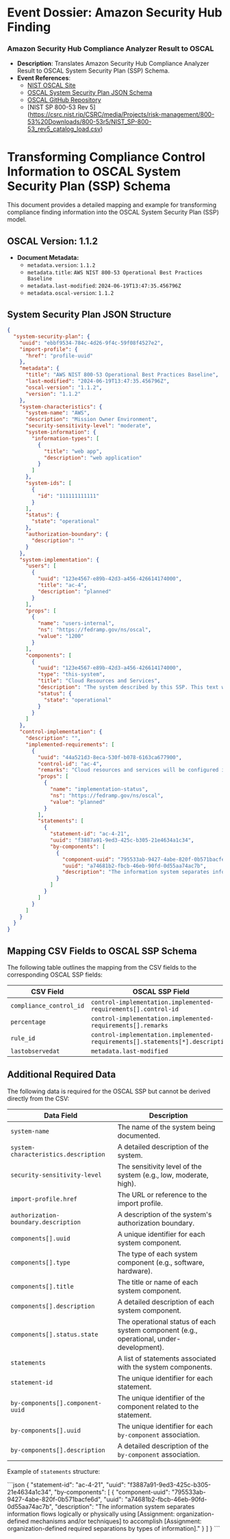 
# Event Dossier: Amazon Security Hub Finding

### Amazon Security Hub Compliance Analyzer Result to OSCAL
- **Description**: Translates Amazon Security Hub Compliance Analyzer Result to OSCAL System Security Plan (SSP) Schema.
- **Event References**:
    - [NIST OSCAL Site](https://pages.nist.gov/OSCAL/)
    - [OSCAL System Security Plan JSON Schema](https://pages.nist.gov/OSCAL-Reference/models/v1.1.2/system-security-plan/json-reference/)
    - [OSCAL GitHub Repository](https://github.com/usnistgov/OSCAL)
    - [NIST SP 800-53 Rev 5] (https://csrc.nist.rip/CSRC/media/Projects/risk-management/800-53%20Downloads/800-53r5/NIST_SP-800-53_rev5_catalog_load.csv)

# Transforming Compliance Control Information to OSCAL System Security Plan (SSP) Schema

This document provides a detailed mapping and example for transforming compliance finding information into the OSCAL System Security Plan (SSP) model.

## OSCAL Version: 1.1.2

- **Document Metadata:**
  - `metadata.version`: `1.1.2`
  - `metadata.title`: `AWS NIST 800-53 Operational Best Practices Baseline`
  - `metadata.last-modified`: `2024-06-19T13:47:35.456796Z`
  - `metadata.oscal-version`: `1.1.2`

## System Security Plan JSON Structure

```json
{
  "system-security-plan": {
    "uuid": "ebbf9534-784c-4d26-9f4c-59f08f4527e2",
    "import-profile": {
      "href": "profile-uuid"
    },
    "metadata": {
      "title": "AWS NIST 800-53 Operational Best Practices Baseline",
      "last-modified": "2024-06-19T13:47:35.456796Z",
      "oscal-version": "1.1.2",
      "version": "1.1.2"
    },
    "system-characteristics": {
      "system-name": "AWS",
      "description": "Mission Owner Environment",
      "security-sensitivity-level": "moderate",
      "system-information": {
        "information-types": [
          {
            "title": "web app",
            "description": "web application"
          }
        ]
      },
      "system-ids": [
        {
          "id": "111111111111"
        }
      ],
      "status": {
        "state": "operational"
      },
      "authorization-boundary": {
        "description": ""
      }
    },
    "system-implementation": {
      "users": [
        {
          "uuid": "123e4567-e89b-42d3-a456-426614174000",
          "title": "ac-4",
          "description": "planned"
        }
      ],
      "props": [
        {
          "name": "users-internal",
          "ns": "https://fedramp.gov/ns/oscal",
          "value": "1200"
        }
      ],
      "components": [
        {
          "uuid": "123e4567-e89b-42d3-a456-426614174000",
          "type": "this-system",
          "title": "Cloud Resources and Services",
          "description": "The system described by this SSP. This text was auto-generated by the OSCAL M3-RC1 data upgrade converter.",
          "status": {
            "state": "operational"
          }
        }
      ]
    },
    "control-implementation": {
      "description": "",
      "implemented-requirements": [
        {
          "uuid": "44a521d3-8eca-530f-b078-6163ca677900",
          "control-id": "ac-4",
          "remarks": "Cloud resources and services will be configured in accordance with AWS NIST SP 800-53 Operational Best Practices and EC2.15, S3.2, Lambda.1, EC2.30, SSM.4, Opensearch.3, EC2.13, Lambda.3, S3.8, EC2.9, Opensearch.8, EC2.18, S3.3, EC2.1, EC2.2, EC2.29, Opensearch.2, S3.5, S3.1, RDS.1 to best align with NIST SP 800-53 control AC-4",
          "props": [
            {
              "name": "implementation-status",
              "ns": "https://fedramp.gov/ns/oscal",
              "value": "planned"
            }
          ],
          "statements": [
            {
              "statement-id": "ac-4-21",
              "uuid": "f3887a91-9ed3-425c-b305-21e4634a1c34",
              "by-components": [
                {
                  "component-uuid": "795533ab-9427-4abe-820f-0b571bacfe6d",
                  "uuid": "a74681b2-fbcb-46eb-90fd-0d55aa74ac7b",
                  "description": "The information system separates information flows logically or physically using [Assignment: organization-defined mechanisms and/or techniques] to accomplish [Assignment: organization-defined required separations by types of information]."
                }
              ]
            }
          ]
        }
      ]
    }
  }
}
```

## Mapping CSV Fields to OSCAL SSP Schema

The following table outlines the mapping from the CSV fields to the corresponding OSCAL SSP fields:

| CSV Field                  | OSCAL SSP Field                                                                |
|----------------------------|--------------------------------------------------------------------------------|
| `compliance_control_id`    | `control-implementation.implemented-requirements[].control-id`                 |
| `percentage`               | `control-implementation.implemented-requirements[].remarks`                    |
| `rule_id`                  | `control-implementation.implemented-requirements[].statements[*].description`  |
| `lastobservedat`           | `metadata.last-modified`                                                       |

## Additional Required Data

The following data is required for the OSCAL SSP but cannot be derived directly from the CSV:

| Data Field                          | Description                                                                                   |
|-------------------------------------|-----------------------------------------------------------------------------------------------|
| `system-name`                       | The name of the system being documented.                                                      |
| `system-characteristics.description`| A detailed description of the system.                                                         |
| `security-sensitivity-level`        | The sensitivity level of the system (e.g., low, moderate, high).                              |
| `import-profile.href`               | The URL or reference to the import profile.                                                   |
| `authorization-boundary.description`| A description of the system's authorization boundary.                                         |
| `components[].uuid`                 | A unique identifier for each system component.                                                |
| `components[].type`                 | The type of each system component (e.g., software, hardware).                                 |
| `components[].title`                | The title or name of each system component.                                                   |
| `components[].description`          | A detailed description of each system component.                                              |
| `components[].status.state`         | The operational status of each system component (e.g., operational, under-development).       |
| `statements`                        | A list of statements associated with the system components.                                   |
| `statement-id`                      | The unique identifier for each statement.                                                     |
| `by-components[].component-uuid`    | The unique identifier of the component related to the statement.                              |
| `by-components[].uuid`              | The unique identifier for each `by-component` association.                                    |
| `by-components[].description`       | A detailed description of the `by-component` association.                                     |

Example of `statements` structure:

\`\`\`json
{
  "statement-id": "ac-4-21",
  "uuid": "f3887a91-9ed3-425c-b305-21e4634a1c34",
  "by-components": [
    {
      "component-uuid": "795533ab-9427-4abe-820f-0b571bacfe6d",
      "uuid": "a74681b2-fbcb-46eb-90fd-0d55aa74ac7b",
      "description": "The information system separates information flows logically or physically using [Assignment: organization-defined mechanisms and/or techniques] to accomplish [Assignment: organization-defined required separations by types of information]."
    }
  ]
}
\`\`\`
